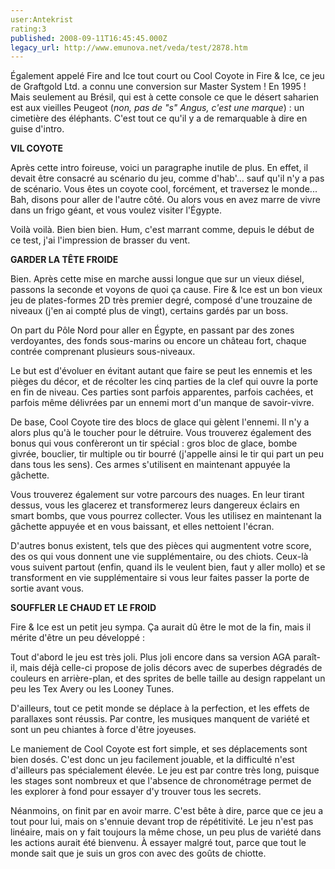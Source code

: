 ```yaml
---
user:Antekrist
rating:3
published: 2008-09-11T16:45:45.000Z
legacy_url: http://www.emunova.net/veda/test/2878.htm
---
```

Également appelé Fire and Ice tout court ou Cool Coyote in Fire & Ice, ce jeu de Graftgold Ltd. a connu une conversion sur Master System ! En 1995 ! Mais seulement au Brésil, qui est à cette console ce que le désert saharien est aux vieilles Peugeot (_non, pas de "s" Angus, c'est une marque_) : un cimetière des éléphants. C'est tout ce qu'il y a de remarquable à dire en guise d'intro.  

  

**VIL COYOTE**  

Après cette intro foireuse, voici un paragraphe inutile de plus. En effet, il devait être consacré au scénario du jeu, comme d'hab'... sauf qu'il n'y a pas de scénario. Vous êtes un coyote cool, forcément, et traversez le monde... Bah, disons pour aller de l'autre côté. Ou alors vous en avez marre de vivre dans un frigo géant, et vous voulez visiter l'Égypte.  

Voilà voilà. Bien bien bien. Hum, c'est marrant comme, depuis le début de ce test, j'ai l'impression de brasser du vent.  

  

**GARDER LA TÊTE FROIDE**  

Bien. Après cette mise en marche aussi longue que sur un vieux diésel, passons la seconde et voyons de quoi ça cause. Fire & Ice est un bon vieux jeu de plates-formes 2D très premier degré, composé d'une trouzaine de niveaux (j'en ai compté plus de vingt), certains gardés par un boss.  

On part du Pôle Nord pour aller en Égypte, en passant par des zones verdoyantes, des fonds sous-marins ou encore un château fort, chaque contrée comprenant plusieurs sous-niveaux.  

Le but est d'évoluer en évitant autant que faire se peut les ennemis et les pièges du décor, et de récolter les cinq parties de la clef qui ouvre la porte en fin de niveau. Ces parties sont parfois apparentes, parfois cachées, et parfois même délivrées par un ennemi mort d'un manque de savoir-vivre.  

De base, Cool Coyote tire des blocs de glace qui gèlent l'ennemi. Il n'y a alors plus qu'à le toucher pour le détruire. Vous trouverez également des bonus qui vous confèreront un tir spécial : gros bloc de glace, bombe givrée, bouclier, tir multiple ou tir bourré (j'appelle ainsi le tir qui part un peu dans tous les sens). Ces armes s'utilisent en maintenant appuyée la gâchette.  

Vous trouverez également sur votre parcours des nuages. En leur tirant dessus, vous les glacerez et transformerez leurs dangereux éclairs en smart bombs, que vous pourrez collecter. Vous les utilisez en maintenant la gâchette appuyée et en vous baissant, et elles nettoient l'écran.  

D'autres bonus existent, tels que des pièces qui augmentent votre score, des os qui vous donnent une vie supplémentaire, ou des chiots. Ceux-là vous suivent partout (enfin, quand ils le veulent bien, faut y aller mollo) et se transforment en vie supplémentaire si vous leur faites passer la porte de sortie avant vous.  

  

**SOUFFLER LE CHAUD ET LE FROID**  

Fire & Ice est un petit jeu sympa. Ça aurait dû être le mot de la fin, mais il mérite d'être un peu développé :  

Tout d'abord le jeu est très joli. Plus joli encore dans sa version AGA paraît-il, mais déjà celle-ci propose de jolis décors avec de superbes dégradés de couleurs en arrière-plan, et des sprites de belle taille au design rappelant un peu les Tex Avery ou les Looney Tunes.  

D'ailleurs, tout ce petit monde se déplace à la perfection, et les effets de parallaxes sont réussis. Par contre, les musiques manquent de variété et sont un peu chiantes à force d'être joyeuses.  

Le maniement de Cool Coyote est fort simple, et ses déplacements sont bien dosés. C'est donc un jeu facilement jouable, et la difficulté n'est d'ailleurs pas spécialement élevée. Le jeu est par contre très long, puisque les stages sont nombreux et que l'absence de chronométrage permet de les explorer à fond pour essayer d'y trouver tous les secrets.  

Néanmoins, on finit par en avoir marre. C'est bête à dire, parce que ce jeu a tout pour lui, mais on s'ennuie devant trop de répétitivité. Le jeu n'est pas linéaire, mais on y fait toujours la même chose, un peu plus de variété dans les actions aurait été bienvenu. À essayer malgré tout, parce que tout le monde sait que je suis un gros con avec des goûts de chiotte.